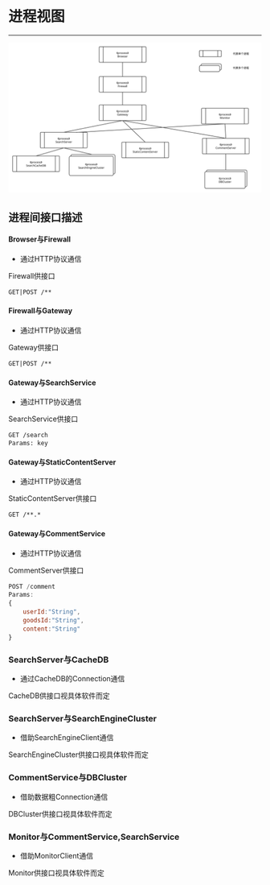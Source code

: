# 进程视图

---
![](/assets/最终进程视图.svg)

## 进程间接口描述

#### Browser与Firewall
* 通过HTTP协议通信

Firewall供接口
```
GET|POST /**
```

#### Firewall与Gateway
* 通过HTTP协议通信

Gateway供接口
```
GET|POST /**
```

#### Gateway与SearchService
* 通过HTTP协议通信

SearchService供接口
```
GET /search
Params: key
```

#### Gateway与StaticContentServer
* 通过HTTP协议通信

StaticContentServer供接口
```
GET /**.*
```
#### Gateway与CommentService
* 通过HTTP协议通信

CommentServer供接口
```js
POST /comment
Params:
{
    userId:"String",
    goodsId:"String",
    content:"String"
}
```

### SearchServer与CacheDB
* 通过CacheDB的Connection通信

CacheDB供接口视具体软件而定

### SearchServer与SearchEngineCluster
* 借助SearchEngineClient通信

SearchEngineCluster供接口视具体软件而定

### CommentService与DBCluster
* 借助数据粗Connection通信

DBCluster供接口视具体软件而定

### Monitor与CommentService,SearchService
* 借助MonitorClient通信

Monitor供接口视具体软件而定
